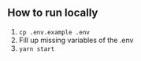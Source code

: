 
## How to run locally

1. `cp .env.example .env`
2. Fill up missing variables of the .env
3. `yarn start`